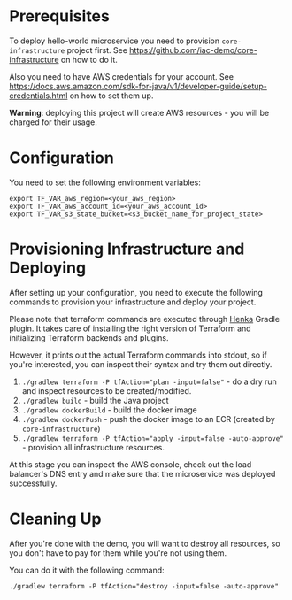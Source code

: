 # Prerequisites

To deploy hello-world microservice you need to provision `core-infrastructure` project first. 
See https://github.com/iac-demo/core-infrastructure on how to do it.

Also you need to have AWS credentials for your account.
See https://docs.aws.amazon.com/sdk-for-java/v1/developer-guide/setup-credentials.html on how to set them up.

**Warning**: deploying this project will create AWS resources - you will be charged for their usage.

# Configuration

You need to set the following environment variables:
```
export TF_VAR_aws_region=<your_aws_region>
export TF_VAR_aws_account_id=<your_aws_account_id> 
export TF_VAR_s3_state_bucket=<s3_bucket_name_for_project_state>
```

# Provisioning Infrastructure and Deploying
After setting up your configuration, you need to execute the following commands to provision your infrastructure and deploy your project.

Please note that terraform commands are executed through [Henka](https://github.com/roku-oss/henka) Gradle plugin.
It takes care of installing the right version of Terraform and initializing Terraform backends and plugins.

However, it prints out the actual Terraform commands into stdout, so if you're interested, you can inspect
their syntax and try them out directly.

1. `./gradlew terraform -P tfAction="plan -input=false"` - do a dry run and inspect resources to be created/modified.
2. `./gradlew build` - build the Java project
3. `./gradlew dockerBuild` - build the docker image
4. `./gradlew dockerPush` - push the docker image to an ECR (created by `core-infrastructure`)
5. `./gradlew terraform -P tfAction="apply -input=false -auto-approve"` - provision all infrastructure resources.

At this stage you can inspect the AWS console, check out the load balancer's DNS entry and make sure that
the microservice was deployed successfully.

# Cleaning Up

After you're done with the demo, you will want to destroy all resources,
so you don't have to pay for them while you're not using them.

You can do it with the following command:

```./gradlew terraform -P tfAction="destroy -input=false -auto-approve"```